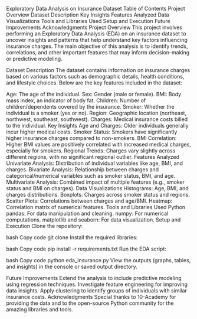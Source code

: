 Exploratory Data Analysis on Insurance Dataset
Table of Contents
Project Overview
Dataset Description
Key Insights
Features Analyzed
Data Visualizations
Tools and Libraries Used
Setup and Execution
Future Improvements
Acknowledgments
Project Overview
This project involves performing an Exploratory Data Analysis (EDA) on an insurance dataset to uncover insights and patterns that help understand key factors influencing insurance charges. The main objective of this analysis is to identify trends, correlations, and other important features that may inform decision-making or predictive modeling.

Dataset Description
The dataset contains information on insurance charges based on various factors such as demographic details, health conditions, and lifestyle choices. Below are the key features included in the dataset:

Age: The age of the individual.
Sex: Gender (male or female).
BMI: Body mass index, an indicator of body fat.
Children: Number of children/dependents covered by the insurance.
Smoker: Whether the individual is a smoker (yes or no).
Region: Geographic location (northeast, northwest, southeast, southwest).
Charges: Medical insurance costs billed to the individual.
Key Insights
Age and Charges: Older individuals generally incur higher medical costs.
Smoker Status: Smokers have significantly higher insurance charges compared to non-smokers.
BMI Correlation: Higher BMI values are positively correlated with increased medical charges, especially for smokers.
Regional Trends: Charges vary slightly across different regions, with no significant regional outlier.
Features Analyzed
Univariate Analysis: Distribution of individual variables like age, BMI, and charges.
Bivariate Analysis: Relationship between charges and categorical/numerical variables such as smoker status, BMI, and age.
Multivariate Analysis: Combined impact of multiple features (e.g., smoker status and BMI on charges).
Data Visualizations
Histograms: Age, BMI, and charges distributions.
Boxplots: Charges across smoker status and regions.
Scatter Plots: Correlations between charges and age/BMI.
Heatmap: Correlation matrix of numerical features.
Tools and Libraries Used
Python
pandas: For data manipulation and cleaning.
numpy: For numerical computations.
matplotlib and seaborn: For data visualization.
Setup and Execution
Clone the repository:

bash
Copy code
git clone <repository-url>
Install the required libraries:

bash
Copy code
pip install -r requirements.txt
Run the EDA script:

bash
Copy code
python eda_insurance.py
View the outputs (graphs, tables, and insights) in the console or saved output directory.

Future Improvements
Extend the analysis to include predictive modeling using regression techniques.
Investigate feature engineering for improving data insights.
Apply clustering to identify groups of individuals with similar insurance costs.
Acknowledgments
Special thanks to 10-Academy for providing the data and to the open-source Python community for the amazing libraries and tools.

